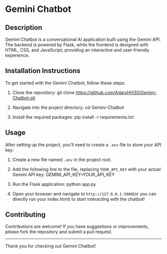 
# Gemini Chatbot

## Description
Gemini Chatbot is a conversational AI application built using the Gemini API. The backend is powered by Flask, while the frontend is designed with HTML, CSS, and JavaScript, providing an interactive and user-friendly experience.

## Installation Instructions
To get started with the Gemini Chatbot, follow these steps:

1. Clone the repository:
   git clone https://github.com/AdarsHH30/Gemini-Chatbot.git

2. Navigate into the project directory:
   cd Gemini-Chatbot

3. Install the required packages:
   pip install -r requirements.txt

## Usage
After setting up the project, you'll need to create a `.env` file to store your API key:

1. Create a new file named `.env` in the project root.

2. Add the following line to the file, replacing `YOUR_API_KEY` with your actual Gemini API key:
   GEMINI_API_KEY=YOUR_API_KEY
   
3. Run the Flask application:
   python app.py
   
4. Open your browser and navigate to `http://127.0.0.1:5000`(or you can directly run your index.html) to start interacting with the chatbot!

## Contributing
Contributions are welcome! If you have suggestions or improvements, please fork the repository and submit a pull request.


---

Thank you for checking out Gemini Chatbot!
